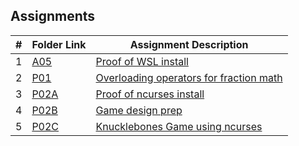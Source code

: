 ## Assignments

|  #  | Folder Link               | Assignment Description                                                 |
| :-: | ------------------------- | ---------------------------------------------------------------------- |
|  1  | [A05](./A05/README.md)    | [Proof of WSL install](./A05/README.md)                                |
|  2  | [P01](./P01/README.md)    | [Overloading operators for fraction math](./P01/README.md)             |
|  3  | [P02A](./P02A/README.md)  | [Proof of ncurses install](./P02A/README.md)                           |
|  4  | [P02B](./P02B/README.md)  | [Game design prep](./P02B/README.md)                                   |
|  5  | [P02C](./P02C/README.md)  | [Knucklebones Game using ncurses](./P02C/README.md)                    |
